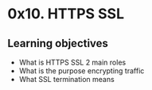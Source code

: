 # 0x10. HTTPS SSL
## Learning objectives 
- What is HTTPS SSL 2 main roles
- What is the purpose encrypting traffic
- What SSL termination means